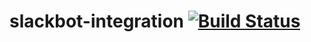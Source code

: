 # slackbot-integration [![Build Status](https://travis-ci.org/fergusstrange/cloudbot.svg?branch=master)](https://travis-ci.org/fergusstrange/cloudbot)
